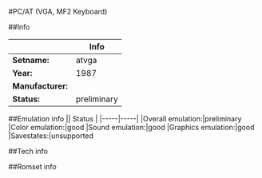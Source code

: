 #PC/AT (VGA, MF2 Keyboard)

##Info

||Info|
|-----|-----|
|**Setname:**|atvga
|**Year:**|1987
|**Manufacturer:**|<generic>
|**Status:**|preliminary

##Emulation info
|| Status |
|-----|-----|
|Overall emulation:|preliminary
|Color emulation:|good
|Sound emulation:|good
|Graphics emulation:|good
|Savestates:|unsupported

##Tech info

##Romset info

<!--- START OF EDITED COMMENT DO NOT TOUCH TEXT ABOVE-->
